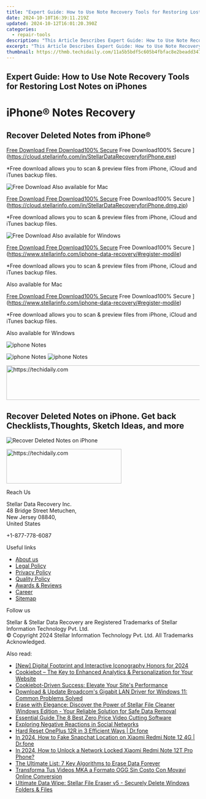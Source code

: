 ```yaml
---
title: "Expert Guide: How to Use Note Recovery Tools for Restoring Lost Notes on iPhones"
date: 2024-10-10T16:39:11.219Z
updated: 2024-10-12T16:01:20.390Z
categories:
  - repair-tools
description: "This Article Describes Expert Guide: How to Use Note Recovery Tools for Restoring Lost Notes on iPhones"
excerpt: "This Article Describes Expert Guide: How to Use Note Recovery Tools for Restoring Lost Notes on iPhones"
thumbnail: https://thmb.techidaily.com/11a5b5bdf5c605b4fbfac8e2beadd347faae794edca9da0873a40e49d2c700e6.jpg
---
```


## Expert Guide: How to Use Note Recovery Tools for Restoring Lost Notes on iPhones

# iPhone® Notes Recovery

## Recover Deleted Notes from iPhone®

[Free Download Free Download100% Secure](https://www.stellarinfo.com/gdc/iphone-recovery/images/win.png) Free Download100% Secure ](https://cloud.stellarinfo.com/in/StellarDataRecoveryforiPhone.exe)

 \*Free download allows you to scan & preview files from iPhone, iCloud and iTunes backup files.

![Free Download](https://www.stellarinfo.com/gdc/iphone-recovery/images/small-apple.png) Also available for Mac

[Free Download Free Download100% Secure](https://www.stellarinfo.com/gdc/iphone-recovery/images/mac.png) Free Download100% Secure ](https://cloud.stellarinfo.com/in/StellarDataRecoveryforiPhone.dmg.zip)

 \*Free download allows you to scan & preview files from iPhone, iCloud and iTunes backup files.

![Free Download](https://www.stellarinfo.com/gdc/iphone-recovery/images/small-windows.png) Also available for Windows

[Free Download Free Download100% Secure](https://www.stellarinfo.com/gdc/iphone-recovery/images/win.png) Free Download100% Secure ](https://www.stellarinfo.com/iphone-data-recovery/#register-modile)

 \*Free download allows you to scan & preview files from iPhone, iCloud and iTunes backup files.

 Also available for Mac

[Free Download Free Download100% Secure](https://www.stellarinfo.com/gdc/iphone-recovery/images/mac.png) Free Download100% Secure ](https://www.stellarinfo.com/iphone-data-recovery/#register-modile)

 \*Free download allows you to scan & preview files from iPhone, iCloud and iTunes backup files.

 Also available for Windows

![iphone Notes](https://www.stellarinfo.com/iphone-data-recovery/images/notes.png)

![iphone Notes](https://www.stellarinfo.com/iphone-data-recovery/images/notes.png) ![iphone Notes](https://www.stellarinfo.com/iphone-data-recovery/iphone-recovery/images/bg1-old.png)

<!-- affiliate ads begin -->
<a href="https://appsumo.8odi.net/c/5597632/2037338/7443" target="_top" id="2037338">
  <img src="//a.impactradius-go.com/display-ad/7443-2037338" border="0" alt="https://techidaily.com" width="728" height="90"/>
</a>
<img height="0" width="0" src="https://appsumo.8odi.net/i/5597632/2037338/7443" style="position:absolute;visibility:hidden;" border="0" />
<!-- affiliate ads end -->

## Recover Deleted Notes on iPhone. Get back Checklists,Thoughts, Sketch Ideas, and more

![Recover Deleted Notes on iPhone](https://www.stellarinfo.com/iphone-data-recovery/images/icon-note.png)

<!-- affiliate ads begin -->
<a href="https://homestyler.sjv.io/c/5597632/1943750/22993" target="_top" id="1943750">
  <img src="//a.impactradius-go.com/display-ad/22993-1943750" border="0" alt="https://techidaily.com" width="300" height="90"/>
</a>
<img height="0" width="0" src="https://homestyler.sjv.io/i/5597632/1943750/22993" style="position:absolute;visibility:hidden;" border="0" />
<!-- affiliate ads end -->

Reach Us

 Stellar Data Recovery Inc.  
 48 Bridge Street Metuchen,  
 New Jersey 08840,  
 United States

+1-877-778-6087

Useful links

* [About us](https://tools.techidaily.com/stellardata-recovery/buy-now/)
* [Legal Policy](https://tools.techidaily.com/stellardata-recovery/buy-now/)
* [Privacy Policy](https://tools.techidaily.com/stellardata-recovery/buy-now/)
* [Quality Policy](https://tools.techidaily.com/stellardata-recovery/buy-now/)
* [Awards & Reviews](https://tools.techidaily.com/stellardata-recovery/buy-now/)
* [Career](https://tools.techidaily.com/stellardata-recovery/buy-now/)
* [Sitemap](https://www.stellarinfo.com/sitemap.php)

Follow us

[](https://www.facebook.com/stellarinfo) [](https://twitter.com/stellarinfo) [](https://www.linkedin.com/company/stellardatarecovery/) [](https://www.youtube.com/user/stellarite)

 Stellar & Stellar Data Recovery are Registered Trademarks of Stellar Information Technology Pvt. Ltd.  
 © Copyright 2024 Stellar Information Technology Pvt. Ltd. All Trademarks Acknowledged.

<ins class="adsbygoogle"
     style="display:block"
     data-ad-format="autorelaxed"
     data-ad-client="ca-pub-7571918770474297"
     data-ad-slot="1223367746"></ins>

<ins class="adsbygoogle"
     style="display:block"
     data-ad-client="ca-pub-7571918770474297"
     data-ad-slot="8358498916"
     data-ad-format="auto"
     data-full-width-responsive="true"></ins>

<span class="atpl-alsoreadstyle">Also read:</span>
<div><ul>
<li><a href="https://youtube-tips.techidaily.com/igital-footprint-and-interactive-iconography-honors-for-2024/"><u>[New] Digital Footprint and Interactive Iconography Honors for 2024</u></a></li>
<li><a href="https://data-safeguard.techidaily.com/cookiebot-the-key-to-enhanced-analytics-and-personalization-for-your-website/"><u>Cookiebot – The Key to Enhanced Analytics & Personalization for Your Website</u></a></li>
<li><a href="https://data-safeguard.techidaily.com/cookiebot-driven-success-elevate-your-sites-performance/"><u>Cookiebot-Driven Success: Elevate Your Site's Performance</u></a></li>
<li><a href="https://driver-download.techidaily.com/download-and-update-broadcoms-gigabit-lan-driver-for-windows-11-common-problems-solved/"><u>Download & Update Broadcom's Gigabit LAN Driver for Windows 11: Common Problems Solved</u></a></li>
<li><a href="https://data-safeguard.techidaily.com/erase-with-elegance-discover-the-power-of-stellar-file-cleaner-windows-edition-your-reliable-solution-for-safe-data-removal/"><u>Erase with Elegance: Discover the Power of Stellar File Cleaner Windows Edition - Your Reliable Solution for Safe Data Removal</u></a></li>
<li><a href="https://youtube-blog.techidaily.com/tial-guide-the-8-best-zero-price-video-cutting-software/"><u>Essential Guide The 8 Best Zero Price Video Cutting Software</u></a></li>
<li><a href="https://facebook.techidaily.com/exploring-negative-reactions-in-social-networks/"><u>Exploring Negative Reactions in Social Networks</u></a></li>
<li><a href="https://techidaily.com/hard-reset-oneplus-12r-in-3-efficient-ways-drfone-by-drfone-reset-android-reset-android/"><u>Hard Reset OnePlus 12R in 3 Efficient Ways | Dr.fone</u></a></li>
<li><a href="https://review-topics.techidaily.com/in-2024-how-to-fake-snapchat-location-on-xiaomi-redmi-note-12-4g-drfone-by-drfone-virtual-android/"><u>In 2024, How to Fake Snapchat Location on Xiaomi Redmi Note 12 4G | Dr.fone</u></a></li>
<li><a href="https://unlock-android.techidaily.com/in-2024-how-to-unlock-a-network-locked-xiaomi-redmi-note-12t-pro-phone-by-drfone-android/"><u>In 2024, How to Unlock a Network Locked Xiaomi Redmi Note 12T Pro Phone?</u></a></li>
<li><a href="https://data-safeguard.techidaily.com/the-ultimate-list-7-key-algorithms-to-erase-data-forever/"><u>The Ultimate List: 7 Key Algorithms to Erase Data Forever</u></a></li>
<li><a href="https://blog-min.techidaily.com/transforma-tus-videos-mka-a-formato-ogg-sin-costo-con-movavi-online-conversion/"><u>Transforma Tus Videos MKA a Formato OGG Sin Costo Con Movavi Online Conversion</u></a></li>
<li><a href="https://data-safeguard.techidaily.com/ultimate-data-wipe-stellar-file-eraser-v5-securely-delete-windows-folders-and-files/"><u>Ultimate Data Wipe: Stellar File Eraser v5 - Securely Delete Windows Folders & Files</u></a></li>
</ul></div>

